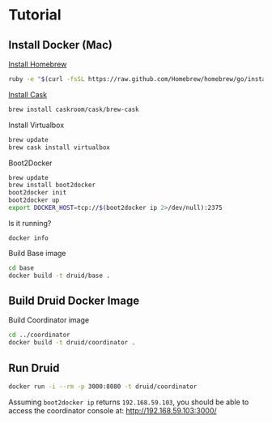 # Tutorial

## Install Docker (Mac)

[Install Homebrew](http://brew.sh/#install)

```sh
ruby -e "$(curl -fsSL https://raw.github.com/Homebrew/homebrew/go/install)"
```

[Install Cask](http://caskroom.io/)

```sh
brew install caskroom/cask/brew-cask
```

Install Virtualbox

```sh
brew update
brew cask install virtualbox
```

Boot2Docker

```sh
brew update
brew install boot2docker
boot2docker init
boot2docker up
export DOCKER_HOST=tcp://$(boot2docker ip 2>/dev/null):2375
```

Is it running?

```
docker info
```

Build Base image

```sh
cd base
docker build -t druid/base .
```

## Build Druid Docker Image

Build Coordinator image

```sh
cd ../coordinator
docker build -t druid/coordinator .
```

## Run Druid

```sh
docker run -i --rm -p 3000:8080 -t druid/coordinator
```

Assuming `boot2docker ip` returns `192.168.59.103`, you should be able to access the coordinator console at: http://192.168.59.103:3000/
